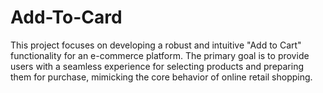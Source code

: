 # Add-To-Card
This project focuses on developing a robust and intuitive "Add to Cart" functionality for an e-commerce platform. The primary goal is to provide users with a seamless experience for selecting products and preparing them for purchase, mimicking the core behavior of online retail shopping.
